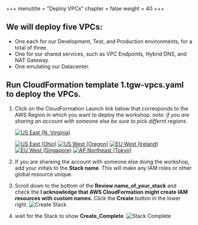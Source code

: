 +++
menutitle = "Deploy VPCs"
chapter = false
weight = 40
+++

## We will deploy five VPCs:

- One each for our Development, Test, and Production environments, for a total of three.
- One for our shared services, such as VPC Endpoints, Hybrid DNS, and NAT Gateway.
- One emulating our Datacenter.

## Run CloudFormation template 1.tgw-vpcs.yaml to deploy the VPCs.

1. Click on the CloudFormation Launch link below that corresponds to the AWS Region in which you want to deploy the workshop. _note: if you are sharing an account with someone else be sure to pick differnt regions._

   [![US East (N. Virginia)](https://samdengler.github.io/cloudformation-launch-stack-button-svg/images/us-east-1.svg)](https://console.aws.amazon.com/cloudformation/home?region=us-east-1#/stacks/create/review?stackName=tgw&templateURL=https://s3.amazonaws.com/{{<codebucket>}}/1.tgw-vpcs.yaml&param_AvailabilityZoneA=us-east-1a&param_AvailabilityZoneB=us-east-1b)

   [![US East (Ohio)](https://samdengler.github.io/cloudformation-launch-stack-button-svg/images/us-east-2.svg)](https://console.aws.amazon.com/cloudformation/home?region=us-east-2#/stacks/create/review?stackName=tgw&templateURL=https://s3.amazonaws.com/{{<codebucket>}}/1.tgw-vpcs.yaml&param_AvailabilityZoneA=us-east-2a&param_AvailabilityZoneB=us-east-2b)
   [![US West (Oregon)](https://samdengler.github.io/cloudformation-launch-stack-button-svg/images/us-west-2.svg)](https://console.aws.amazon.com/cloudformation/home?region=us-west-2#/stacks/create/review?stackName=tgw&templateURL=https://s3.amazonaws.com/{{<codebucket>}}/1.tgw-vpcs.yaml&param_AvailabilityZoneA=us-west-2a&param_AvailabilityZoneB=us-west-2b)
   [![EU West (Ireland)](https://samdengler.github.io/cloudformation-launch-stack-button-svg/images/eu-west-1.svg)](https://console.aws.amazon.com/cloudformation/home?region=eu-west-1#/stacks/create/review?stackName=tgw&templateURL=https://s3.amazonaws.com/{{<codebucket>}}/1.tgw-vpcs.yaml&param_AvailabilityZoneA=eu-west-1a&param_AvailabilityZoneB=eu-west-1b)
   [![EU West (Singapore)](https://samdengler.github.io/cloudformation-launch-stack-button-svg/images/ap-southeast-1.svg)](https://console.aws.amazon.com/cloudformation/home?region=ap-southeast-1#/stacks/create/review?stackName=tgw&templateURL=https://s3.amazonaws.com/{{<codebucket>}}/1.tgw-vpcs.yaml&param_AvailabilityZoneA=ap-southeast-1a&param_AvailabilityZoneB=ap-southeast-1b)
   [![AP Northeast (Tokyo)](https://samdengler.github.io/cloudformation-launch-stack-button-svg/images/ap-northeast-1.svg)](https://console.aws.amazon.com/cloudformation/home?region=ap-northeast-1#/stacks/create/review?stackName=tgw&templateURL=https://s3.amazonaws.com/{{<codebucket>}}/1.tgw-vpcs.yaml&param_AvailabilityZoneA=ap-northeast-1a&param_AvailabilityZoneB=ap-northeast-1c)

1. If you are shareing the account with someone else doing the workshop, add your initals to the **Stack name**. This will make any IAM roles or other global resource unique.

1. Scroll down to the bottom of the **Review name_of_your_stack** and check the **I acknowledge that AWS CloudFormation might create IAM resources with custom names.** Click the **Create** button in the lower right.
   ![Create Stack](../images/createStack-VPCiam.png)

1. wait for the Stack to show **Create_Complete**.
   ![Stack Complete](../images/createStack-VPCComplete.png)
